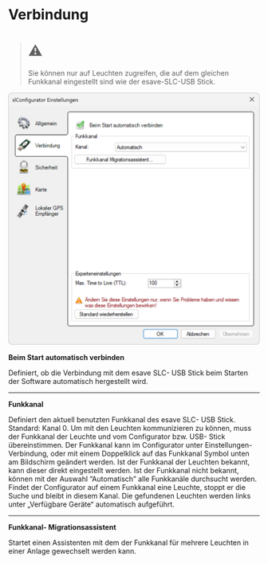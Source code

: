 # Verbindung
># ⚠
> Sie können nur auf Leuchten zugreifen, die auf dem gleichen Funkkanal eingestellt sind wie der esave-SLC-USB Stick.  

![Verbindungs Einstellungen](verbindung.png)  

**Beim Start automatisch verbinden**  

Definiert, ob die Verbindung mit dem esave SLC- USB Stick beim Starten der Software automatisch hergestellt wird.

---

**Funkkanal**  

Definiert den aktuell benutzten Funkkanal des esave SLC- USB Stick. Standard: Kanal 0. Um mit den Leuchten kommunizieren zu können, muss der Funkkanal der Leuchte und vom Configurator bzw. USB- Stick übereinstimmen.
Der Funkkanal kann im Configurator unter Einstellungen- Verbindung, oder mit einem Doppelklick auf das Funkkanal Symbol unten am Bildschirm geändert werden. Ist der Funkkanal der Leuchten bekannt, kann dieser direkt eingestellt werden. Ist der Funkkanal nicht bekannt, können mit der Auswahl “Automatisch” alle Funkkanäle durchsucht werden. Findet der Configurator auf einem Funkkanal eine Leuchte, stoppt er die Suche und bleibt in diesem Kanal. Die gefundenen Leuchten werden links unter „Verfügbare Geräte“ automatisch aufgeführt.

---

**Funkkanal- Migrationsassistent**  

Startet einen Assistenten mit dem der Funkkanal für mehrere Leuchten in einer Anlage gewechselt werden kann.